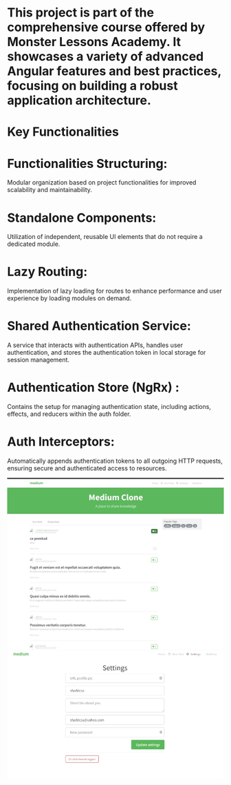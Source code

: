 # This project is part of the comprehensive course offered by Monster Lessons Academy. It showcases a variety of advanced Angular features and best practices, focusing on building a robust application architecture.

# Key Functionalities
# Functionalities Structuring: 
Modular organization based on project functionalities for improved scalability and maintainability.
# Standalone Components: 
Utilization of independent, reusable UI elements that do not require a dedicated module.
# Lazy Routing: 
Implementation of lazy loading for routes to enhance performance and user experience by loading modules on demand.
# Shared Authentication Service:
A service that interacts with authentication APIs, handles user authentication, and stores the authentication token in local storage for session management.
# Authentication Store (NgRx) : 
Contains the setup for managing authentication state, including actions, effects, and reducers within the auth folder.
# Auth Interceptors: 
Automatically appends authentication tokens to all outgoing HTTP requests, ensuring secure and authenticated access to resources.

![Main](image.png)
![Settings Profile](image-1.png)
